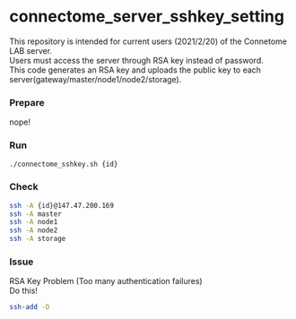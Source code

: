 # connectome_server_sshkey_setting
This repository is intended for current users (2021/2/20) of the Connetome LAB server.   
Users must access the server through RSA key instead of password.   
This code generates an RSA key and uploads the public key to each server(gateway/master/node1/node2/storage).

### Prepare
nope!

### Run
```bash
./connectome_sshkey.sh {id}
```

### Check
```bash
ssh -A {id}@147.47.200.169
ssh -A master
ssh -A node1
ssh -A node2
ssh -A storage
```

### Issue
RSA Key Problem (Too many authentication failures)   
Do this!
```bash
ssh-add -D 
```
